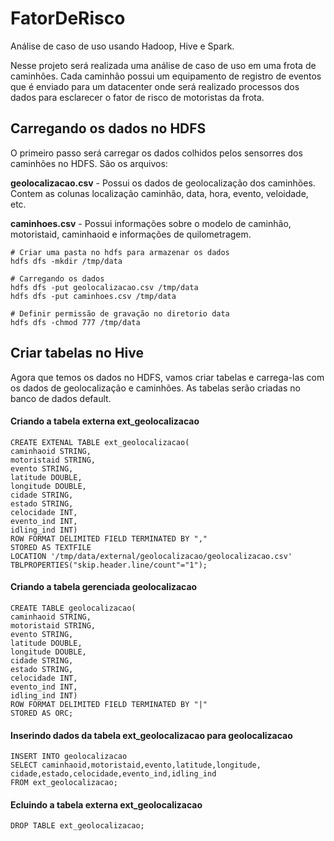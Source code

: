 # FatorDeRisco
Análise de caso de uso usando Hadoop, Hive e Spark.


Nesse projeto será realizada uma análise de caso de uso em uma frota de caminhões. Cada caminhão possui um equipamento de registro de eventos que é enviado para um datacenter onde será realizado processos dos dados para esclarecer o fator de risco de motoristas da frota.

## Carregando os dados no HDFS

O primeiro passo será carregar os dados colhidos pelos sensorres dos caminhões no HDFS. São os arquivos:

__geolocalizacao.csv__ - Possui os dados de geolocalização dos caminhões. Contem as colunas localização caminhão, data, hora, evento, veloidade, etc.

__caminhoes.csv__ - Possui informações sobre o modelo de caminhão, motoristaid, caminhaoid e informações de quilometragem.


```
# Criar uma pasta no hdfs para armazenar os dados
hdfs dfs -mkdir /tmp/data

# Carregando os dados
hdfs dfs -put geolocalizacao.csv /tmp/data
hdfs dfs -put caminhoes.csv /tmp/data

# Definir permissão de gravação no diretorio data
hdfs dfs -chmod 777 /tmp/data
```

## Criar tabelas no Hive

Agora que temos os dados no HDFS, vamos criar tabelas e carrega-las com os dados de geolocalização e caminhões. As tabelas serão criadas no banco de dados default.

#### Criando a tabela externa ext_geolocalizacao
```
CREATE EXTENAL TABLE ext_geolocalizacao(
caminhaoid STRING, 
motoristaid STRING, 
evento STRING, 
latitude DOUBLE, 
longitude DOUBLE, 
cidade STRING,
estado STRING,
celocidade INT,
evento_ind INT,
idling_ind INT)
ROW FORMAT DELIMITED FIELD TERMINATED BY ","
STORED AS TEXTFILE
LOCATION '/tmp/data/external/geolocalizacao/geolocalizacao.csv'
TBLPROPERTIES("skip.header.line/count"="1");
```

#### Criando a tabela gerenciada geolocalizacao
```
CREATE TABLE geolocalizacao(
caminhaoid STRING, 
motoristaid STRING, 
evento STRING, 
latitude DOUBLE, 
longitude DOUBLE, 
cidade STRING,
estado STRING,
celocidade INT,
evento_ind INT,
idling_ind INT)
ROW FORMAT DELIMITED FIELD TERMINATED BY "|"
STORED AS ORC;
```

#### Inserindo dados da tabela ext_geolocalizacao para geolocalizacao 
```
INSERT INTO geolocalizacao 
SELECT caminhaoid,motoristaid,evento,latitude,longitude, cidade,estado,celocidade,evento_ind,idling_ind
FROM ext_geolocalizacao;
```

#### Ecluindo a tabela externa ext_geolocalizacao
```
DROP TABLE ext_geolocalizacao;
```
